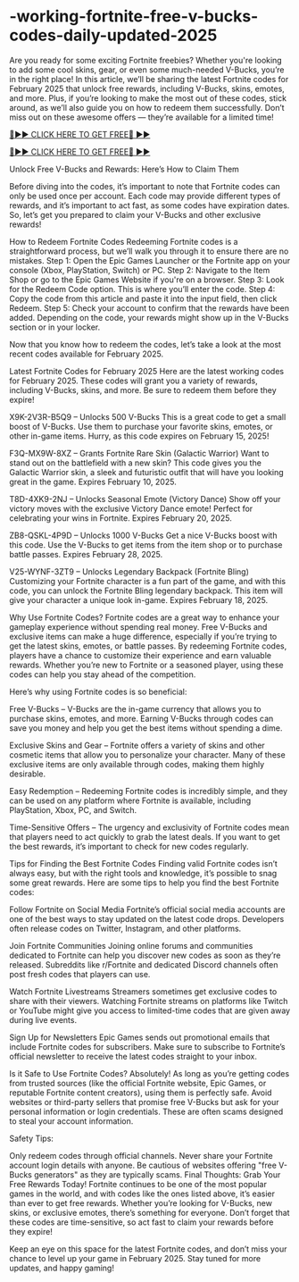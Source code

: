 # -working-fortnite-free-v-bucks-codes-daily-updated-2025

Are you ready for some exciting Fortnite freebies? Whether you're looking to add some cool skins, gear, or even some much-needed V-Bucks, you’re in the right place! In this article, we’ll be sharing the latest Fortnite codes for February 2025 that unlock free rewards, including V-Bucks, skins, emotes, and more. Plus, if you’re looking to make the most out of these codes, stick around, as we’ll also guide you on how to redeem them successfully. Don’t miss out on these awesome offers — they’re available for a limited time!

[🔴►► CLICK HERE TO GET FREE🔴 ►►](https://appbitly.com/V-Bucks-Generator)

[🔴►► CLICK HERE TO GET FREE🔴 ►►](https://appbitly.com/V-Bucks-Generator)

Unlock Free V-Bucks and Rewards: Here’s How to Claim Them

Before diving into the codes, it’s important to note that Fortnite codes can only be used once per account. Each code may provide different types of rewards, and it’s important to act fast, as some codes have expiration dates. So, let’s get you prepared to claim your V-Bucks and other exclusive rewards!

How to Redeem Fortnite Codes Redeeming Fortnite codes is a straightforward process, but we’ll walk you through it to ensure there are no mistakes.
Step 1: Open the Epic Games Launcher or the Fortnite app on your console (Xbox, PlayStation, Switch) or PC. Step 2: Navigate to the Item Shop or go to the Epic Games Website if you're on a browser. Step 3: Look for the Redeem Code option. This is where you’ll enter the code. Step 4: Copy the code from this article and paste it into the input field, then click Redeem. Step 5: Check your account to confirm that the rewards have been added. Depending on the code, your rewards might show up in the V-Bucks section or in your locker.

Now that you know how to redeem the codes, let’s take a look at the most recent codes available for February 2025.

Latest Fortnite Codes for February 2025 Here are the latest working codes for February 2025. These codes will grant you a variety of rewards, including V-Bucks, skins, and more. Be sure to redeem them before they expire!

X9K-2V3R-B5Q9 – Unlocks 500 V-Bucks This is a great code to get a small boost of V-Bucks. Use them to purchase your favorite skins, emotes, or other in-game items. Hurry, as this code expires on February 15, 2025!

F3Q-MX9W-8XZ – Grants Fortnite Rare Skin (Galactic Warrior) Want to stand out on the battlefield with a new skin? This code gives you the Galactic Warrior skin, a sleek and futuristic outfit that will have you looking great in the game. Expires February 10, 2025.

T8D-4XK9-2NJ – Unlocks Seasonal Emote (Victory Dance) Show off your victory moves with the exclusive Victory Dance emote! Perfect for celebrating your wins in Fortnite. Expires February 20, 2025.

ZB8-QSKL-4P9D – Unlocks 1000 V-Bucks Get a nice V-Bucks boost with this code. Use the V-Bucks to get items from the item shop or to purchase battle passes. Expires February 28, 2025.

V25-WYNF-3ZT9 – Unlocks Legendary Backpack (Fortnite Bling) Customizing your Fortnite character is a fun part of the game, and with this code, you can unlock the Fortnite Bling legendary backpack. This item will give your character a unique look in-game. Expires February 18, 2025.

Why Use Fortnite Codes? Fortnite codes are a great way to enhance your gameplay experience without spending real money. Free V-Bucks and exclusive items can make a huge difference, especially if you’re trying to get the latest skins, emotes, or battle passes. By redeeming Fortnite codes, players have a chance to customize their experience and earn valuable rewards. Whether you’re new to Fortnite or a seasoned player, using these codes can help you stay ahead of the competition.

Here’s why using Fortnite codes is so beneficial:

Free V-Bucks – V-Bucks are the in-game currency that allows you to purchase skins, emotes, and more. Earning V-Bucks through codes can save you money and help you get the best items without spending a dime.

Exclusive Skins and Gear – Fortnite offers a variety of skins and other cosmetic items that allow you to personalize your character. Many of these exclusive items are only available through codes, making them highly desirable.

Easy Redemption – Redeeming Fortnite codes is incredibly simple, and they can be used on any platform where Fortnite is available, including PlayStation, Xbox, PC, and Switch.

Time-Sensitive Offers – The urgency and exclusivity of Fortnite codes mean that players need to act quickly to grab the latest deals. If you want to get the best rewards, it’s important to check for new codes regularly.

Tips for Finding the Best Fortnite Codes Finding valid Fortnite codes isn’t always easy, but with the right tools and knowledge, it’s possible to snag some great rewards. Here are some tips to help you find the best Fortnite codes:

Follow Fortnite on Social Media Fortnite’s official social media accounts are one of the best ways to stay updated on the latest code drops. Developers often release codes on Twitter, Instagram, and other platforms.

Join Fortnite Communities Joining online forums and communities dedicated to Fortnite can help you discover new codes as soon as they’re released. Subreddits like r/Fortnite and dedicated Discord channels often post fresh codes that players can use.

Watch Fortnite Livestreams Streamers sometimes get exclusive codes to share with their viewers. Watching Fortnite streams on platforms like Twitch or YouTube might give you access to limited-time codes that are given away during live events.

Sign Up for Newsletters Epic Games sends out promotional emails that include Fortnite codes for subscribers. Make sure to subscribe to Fortnite’s official newsletter to receive the latest codes straight to your inbox.

Is it Safe to Use Fortnite Codes? Absolutely! As long as you’re getting codes from trusted sources (like the official Fortnite website, Epic Games, or reputable Fortnite content creators), using them is perfectly safe. Avoid websites or third-party sellers that promise free V-Bucks but ask for your personal information or login credentials. These are often scams designed to steal your account information.

Safety Tips:

Only redeem codes through official channels. Never share your Fortnite account login details with anyone. Be cautious of websites offering "free V-Bucks generators" as they are typically scams. Final Thoughts: Grab Your Free Rewards Today! Fortnite continues to be one of the most popular games in the world, and with codes like the ones listed above, it’s easier than ever to get free rewards. Whether you’re looking for V-Bucks, new skins, or exclusive emotes, there’s something for everyone. Don’t forget that these codes are time-sensitive, so act fast to claim your rewards before they expire!

Keep an eye on this space for the latest Fortnite codes, and don’t miss your chance to level up your game in February 2025. Stay tuned for more updates, and happy gaming!
